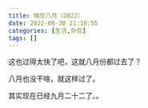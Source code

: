 ```yaml
---
title: 倏忽八月（2022）
date: 2022-08-30 21:10:55
categories: [生活,杂侃]
tags: []
---
```




这也过得太快了吧，这就八月份都过去了？

八月也没干啥，就这样过了。

其实现在已经九月二十二了。。